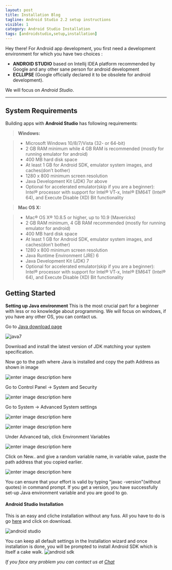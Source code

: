 ```yaml
---
layout: post
title: Installation Blog
tagline: Android Studio 2.2 setup instructions
visible: 1
category: Android Studio Installation
tags: [androidstudio,setup,installation]
---
```


Hey there! For Android app development, you first need a development environment for which you have two choices :

- **ANDROID STUDIO** based on Intellij IDEA platform recommended by Google and any other sane person for android development
- **ECLLIPSE** (Google officially declared it to be obsolete for android development).

We will focus on _Android Studio_.

-------------------------------


System Requirements
-------------------------------

Building apps with **Android Studio** has following requirements:

>**Windows:**

> - Microsoft Windows 10/8/7/Vista (32- or 64-bit)
> - 2 GB RAM minimum while 4 GB RAM is recommended (mostly for running emulator for android)
> - 400 MB hard disk space
> - At least 1 GB for Android SDK, emulator system images, and caches(don’t bother)
> - 1280 x 800 minimum screen resolution
> - Java Development Kit (JDK) 7or above
> - Optional for accelerated emulator(skip if you are a beginner): Intel® processor with support for Intel® VT-x, Intel® EM64T (Intel® 64), and Execute Disable (XD) Bit functionality

>**Mac OS X:**

> - Mac® OS X® 10.8.5 or higher, up to 10.9 (Mavericks)
> - 2 GB RAM minimum, 4 GB RAM recommended (mostly for running emulator for android)
> - 400 MB hard disk space
> - At least 1 GB for Android SDK, emulator system images, and caches(don’t bother)
> - 1280 x 800 minimum screen resolution
> - Java Runtime Environment (JRE) 6
> - Java Development Kit (JDK) 7
> - Optional for accelerated emulator(skip if you are a beginner): Intel® processor with support for Intel® VT-x, Intel® EM64T (Intel® 64), and Execute Disable (XD) Bit functionality

Getting Started
-------------------
**<i class="icon-check"></i> Setting up Java environment**
This is the most crucial part for a beginner with less or no knowledge about programming. We will focus on windows, if you have any other OS, you can contact us.

Go to [Java download page](http://www.oracle.com/technetwork/java/javase/downloads/jdk7-downloads-1880260.html "Java Download page")

![](https://1.bp.blogspot.com/-2Ib224wr9x8/Vt03JmlhRSI/AAAAAAAACJQ/6QgGur4_FVc/s1600/Java7.jpg "java7")

Download and install the latest version of JDK matching your system specification.

Now go to the path where Java is installed and copy the path Address as shown in image

![enter image description here](https://lh3.googleusercontent.com/-Ahc6i6-NnsQ/WAHJaZI1qrI/AAAAAAAADy0/oWmSaWmuVA8P1krypKNxcQZGztyygPB1wCLcB/s0/Screenshot+from+2016-10-05+17-02-26.png "Java")

Go to Control Panel -> System and Security

![enter image description here](https://2.bp.blogspot.com/-4CsTyKnooOw/UR-UvnYNGII/AAAAAAAAAho/Jd5U5dc4DsM/s640/windows8_control_panel.JPG "control panel")

Go to System -> Advanced System settings

![enter image description here](https://1.bp.blogspot.com/-WcYq7RTdUZA/UR-U1PYDucI/AAAAAAAAAiI/hKk6nxhqaoY/s640/windows8_system_and_security.JPG "system")

![enter image description here](https://2.bp.blogspot.com/-FBQMKviDa0g/UR-U08B-_eI/AAAAAAAAAiE/x1Jrxi1r77w/s640/windows8_system.JPG "advsettings")

Under Advanced tab, click Environment Variables

![enter image description here](https://4.bp.blogspot.com/-taR8pvDqBkA/UR-U10dSNqI/AAAAAAAAAiY/sh4FP0DULuE/s640/windows8_system_properties.JPG "env box")

Click on New.. and give a random variable name, in variable value, paste the path address that you copied earlier.

![enter image description here](https://4.bp.blogspot.com/-Ld9O3cM65P8/UR-U0ENQYoI/AAAAAAAAAhw/z2I9qNF0-3g/s640/windows8_java_path_settings.JPG "final")

You can ensure that your effort is valid by typing "javac -version"(without quotes) in command prompt. If you get a version, you have successfully set-up Java environment variable and you are good to go.


#### <i class="icon-check"></i>Android Studio Installation

This is an easy and cliche installation without any fuss. All you have to do is go [here](http://developer.android.com/sdk/index.html "here") and click on download.

![android studio](https://4.bp.blogspot.com/-tvKjoFGqi3Q/Vt03Jlfgw0I/AAAAAAAACJU/wPEBdl06AN0/s1600/AndroidStudio.jpg "studio")

You can keep all default settings in the Installation wizard and once installation is done, you will be prompted to install Android SDK which is itself a cake walk.
![android sdk](https://lh3.googleusercontent.com/-FeeBvpav4eo/WAHP_ZJhciI/AAAAAAAADzM/KbnVOTqa_kY7GLcH2UduIGQqZvDO6HPbACLcB/s0/Screenshot+from+2016-10-05+17-11-48.png "sdk")


*If you face any problem you can contact us at [Chat](http://mdg.sdslabs.co/chat)*
